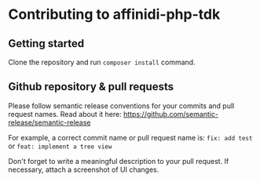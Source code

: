 # Contributing to affinidi-php-tdk

## Getting started

Clone the repository and run `composer install` command.

## Github repository & pull requests

Please follow semantic release conventions for your commits and pull request names.
Read about it here: https://github.com/semantic-release/semantic-release

For example, a correct commit name or pull request name is: `fix: add test` or `feat: implement a tree view`

Don't forget to write a meaningful description to your pull request.
If necessary, attach a screenshot of UI changes.
